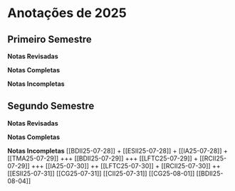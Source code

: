 # Anotações de 2025

## Primeiro Semestre

**Notas Revisadas**

**Notas Completas**

**Notas Incompletas**

## Segundo Semestre

**Notas Revisadas**

**Notas Completas**

**Notas Incompletas**
[[BDII25-07-28]] +
[[ESII25-07-28]] +
[[IA25-07-28]] +
[[TMA25-07-29]] +++
[[BDII25-07-29]] +++
[[LFTC25-07-29]] +
[[RCII25-07-29]] +++
[[IA25-07-30]] ++
[[LFTC25-07-30]] +
[[RCII25-07-30]] ++
[[ESII25-07-31]]
[[CG25-07-31]]
[[CII25-07-31]]
[[CG25-08-01]]
[[BDII25-08-04]]